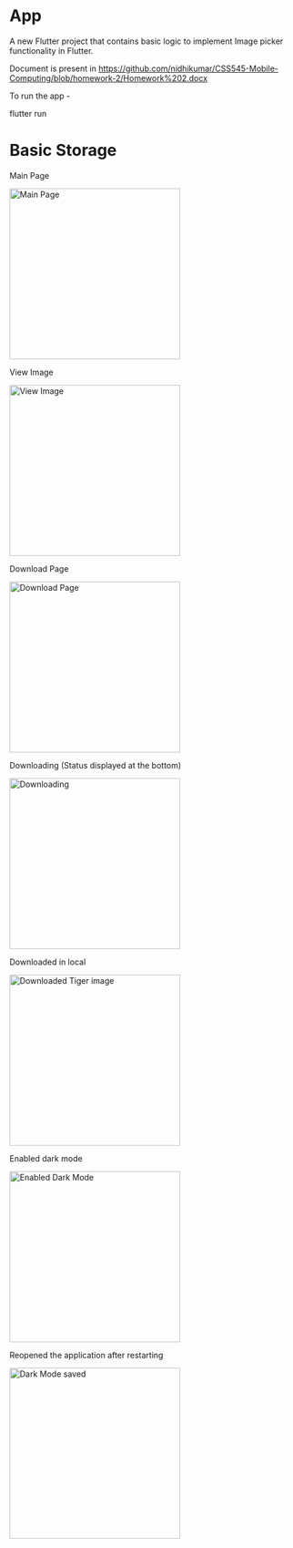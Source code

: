 # App

A new Flutter project that contains basic logic to implement Image picker functionality in Flutter.

Document is present in https://github.com/nidhikumar/CSS545-Mobile-Computing/blob/homework-2/Homework%202.docx

To run the app -

flutter run

# Basic Storage

Main Page

<img src="https://github.com/nidhikumar/CSS545-Mobile-Computing/blob/homework-2/assets/main_page.png" alt="Main Page" width="300">

View Image 

<img src="https://github.com/nidhikumar/CSS545-Mobile-Computing/blob/homework-2/assets/image_view.png" alt="View Image" width="300">

Download Page

<img src="https://github.com/nidhikumar/CSS545-Mobile-Computing/blob/homework-2/assets/download_page.png" alt="Download Page" width="300">

Downloading (Status displayed at the bottom)

<img src="https://github.com/nidhikumar/CSS545-Mobile-Computing/blob/homework-2/assets/downloading.png" alt="Downloading" width="300">

Downloaded in local 

<img src="https://github.com/nidhikumar/CSS545-Mobile-Computing/blob/homework-2/assets/tiger_downloaded.png" alt="Downloaded Tiger image" width="300">

Enabled dark mode 

<img src="https://github.com/nidhikumar/CSS545-Mobile-Computing/blob/homework-2/assets/dark_mode_enabled.png" alt="Enabled Dark Mode" width="300">

Reopened the application after restarting 

<img src="https://github.com/nidhikumar/CSS545-Mobile-Computing/blob/homework-2/assets/dark_mode_saved.png" alt="Dark Mode saved" width="300">


